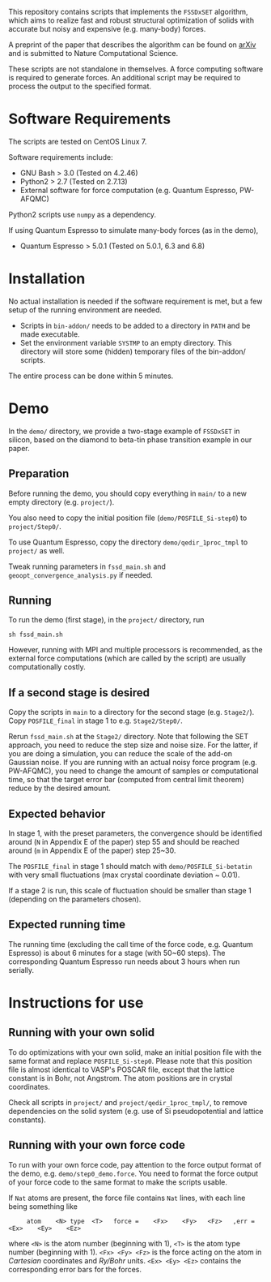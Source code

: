 This repository contains scripts that implements the `FSSDxSET` algorithm, which aims to realize fast and robust structural optimization of solids with accurate but noisy and expensive (e.g. many-body) forces.

A preprint of the paper that describes the algorithm can be found on [arXiv](https://arxiv.org/abs/2204.12074) and is submitted to Nature Computational Science.

These scripts are not standalone in themselves. A force computing software is required to generate forces. An additional script may be required to process the output to the specified format.

# Software Requirements

The scripts are tested on CentOS Linux 7.

Software requirements include:

- GNU Bash > 3.0 (Tested on 4.2.46)
- Python2 > 2.7 (Tested on 2.7.13)
- External software for force computation (e.g. Quantum Espresso, PW-AFQMC)

Python2 scripts use `numpy` as a dependency.

If using Quantum Espresso to simulate many-body forces (as in the demo),
- Quantum Espresso > 5.0.1 (Tested on 5.0.1, 6.3 and 6.8)

# Installation

No actual installation is needed if the software requirement is met, but a few setup of the running environment are needed.

- Scripts in `bin-addon/` needs to be added to a directory in `PATH` and be made executable.
- Set the environment variable `SYSTMP` to an empty directory. This directory will store some (hidden) temporary files of the bin-addon/ scripts.

The entire process can be done within 5 minutes.

# Demo

In the `demo/` directory, we provide a two-stage example of `FSSDxSET` in silicon, based on the diamond to beta-tin phase transition example in our paper.

## Preparation

Before running the demo, you should copy everything in `main/` to a new empty directory (e.g. `project/`).

You also need to copy the initial position file (`demo/POSFILE_Si-step0`) to `project/Step0/`.

To use Quantum Espresso, copy the directory `demo/qedir_1proc_tmpl` to `project/` as well.

Tweak running parameters in `fssd_main.sh` and `geoopt_convergence_analysis.py` if needed.

## Running

To run the demo (first stage), in the `project/` directory, run
```
sh fssd_main.sh
```
However, running with MPI and multiple processors is recommended, as the external force computations (which are called by the script) are usually computationally costly.

## If a second stage is desired

Copy the scripts in `main` to a directory for the second stage (e.g. `Stage2/`). Copy `POSFILE_final` in stage 1 to e.g. `Stage2/Step0/`.

Rerun `fssd_main.sh` at the `Stage2/` directory. Note that following the SET approach, you need to reduce the step size and noise size. For the latter, if you are doing a simulation, you can reduce the scale of the add-on Gaussian noise. If you are running with an actual noisy force program (e.g. PW-AFQMC), you need to change the amount of samples or computational time, so that the target error bar (computed from central limit theorem) reduce by the desired amount.

## Expected behavior

In stage 1, with the preset parameters, the convergence should be identified around (`N` in Appendix E of the paper) step 55 and should be reached around (`m` in Appendix E of the paper) step 25\~30.

The `POSFILE_final` in stage 1 should match with `demo/POSFILE_Si-betatin` with very small fluctuations (max crystal coordinate deviation \~ 0.01).

If a stage 2 is run, this scale of fluctuation should be smaller than stage 1 (depending on the parameters chosen).

## Expected running time

The running time (excluding the call time of the force code, e.g. Quantum Espresso) is about 6 minutes for a stage (with 50~60 steps).
The corresponding Quantum Espresso run needs about 3 hours when run serially.

# Instructions for use

## Running with your own solid

To do optimizations with your own solid, make an initial position file with the same format and replace `POSFILE_Si-step0`. Please note that this position file is almost identical to VASP's POSCAR file, except that the lattice constant is in Bohr, not Angstrom. The atom positions are in crystal coordinates.

Check all scripts in `project/` and `project/qedir_1proc_tmpl/`, to remove dependencies on the solid system (e.g. use of Si pseudopotential and lattice constants).

## Running with your own force code

To run with your own force code, pay attention to the force output format of the demo, e.g. `demo/step0_demo.force`. You need to format the force output of your force code to the same format to make the scripts usable.

If `Nat` atoms are present, the force file contains `Nat` lines, with each line being something like
```
     atom    <N> type  <T>   force =    <Fx>    <Fy>   <Fz>   ,err =    <Ex>    <Ey>    <Ez>
```
where `<N>` is the atom number (beginning with 1), `<T>` is the atom type number (beginning with 1). `<Fx> <Fy> <Fz>` is the force acting on the atom in _Cartesian_ coordinates and _Ry/Bohr_ units. `<Ex> <Ey> <Ez>` contains the corresponding error bars for the forces.
